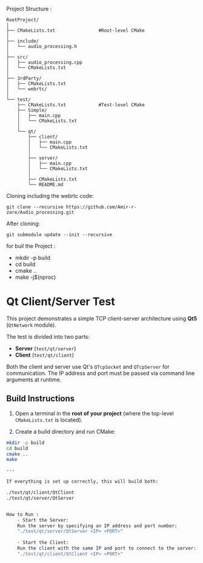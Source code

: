 Project Structure :
```
RootProject/
│
├── CMakeLists.txt                #Root-level CMake
│
├── include/
│   └── audio_processing.h
│
├── src/
│   ├── audio_processing.cpp
│   └── CMakeLists.txt
│
├── 3rdParty/
│   ├── CMakeLists.txt
│   └── webrtc/
│
└── test/
    ├── CMakeLists.txt            #Test-level CMake
    ├── Simple/
    │   ├── main.cpp
    │   └── CMakeLists.txt
    │
    └── qt/
        ├── client/
        │   ├── main.cpp
        │   └── CMakeLists.txt
        │
        ├── server/
        │   ├── main.cpp
        │   └── CMakeLists.txt
        │
        ├── CMakeLists.txt
        └── README.md

```

Cloning including the webrtc code:

`git clone --recursive https://github.com/Amir-r-zare/Audio_processing.git`


After cloning:

`git submodule update --init --recursive`


for buil the Project :
-   mkdir -p build
-   cd build
-   cmake ..
-   make -j$(nproc)







# Qt Client/Server Test

This project demonstrates a simple TCP client-server architecture using **Qt5** (`QtNetwork` module).

The test is divided into two parts:

- **Server** (`test/qt/server`)
- **Client** (`test/qt/client`)

Both the client and server use Qt's `QTcpSocket` and `QTcpServer` for communication. 
The IP address and port must be passed via command line arguments at runtime.


## Build Instructions

1. Open a terminal in the **root of your project** (where the top-level `CMakeLists.txt` is located).

2. Create a build directory and run CMake:


```bash
mkdir -p build
cd build
cmake ..
make

---

If everything is set up correctly, this will build both:

./test/qt/client/QtClient
./test/qt/server/QtServer


How to Run :
    - Start the Server:
    Run the server by specifying an IP address and port number:
    "./test/qt/server/QtServer <IP> <PORT>"
    
    - Start the Client:
    Run the client with the same IP and port to connect to the server:
    "./test/qt/client/QtClient <IP> <PORT>"




